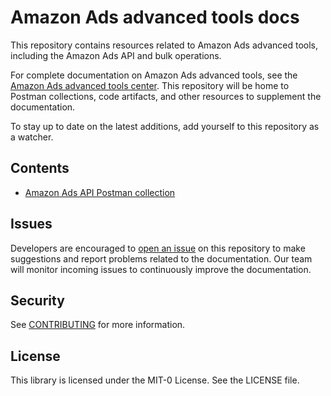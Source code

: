# Amazon Ads advanced tools docs

This repository contains resources related to Amazon Ads advanced tools, including the Amazon Ads API and bulk operations. 

For complete documentation on Amazon Ads advanced tools, see the [Amazon Ads advanced tools center](https://advertising.amazon.com/API/docs/en-us/). This repository will be home to Postman collections, code artifacts, and other resources to supplement the documentation. 

To stay up to date on the latest additions, add yourself to this repository as a watcher. 

## Contents

- [Amazon Ads API Postman collection](postman)

## Issues

Developers are encouraged to [open an issue](https://github.com/amzn/ads-advanced-tools-docs/issues/new/choose) on this repository to make suggestions and report problems related to the documentation. Our team will monitor incoming issues to continuously improve the documentation.

## Security

See [CONTRIBUTING](CONTRIBUTING.md#security-issue-notifications) for more information.

## License

This library is licensed under the MIT-0 License. See the LICENSE file.

